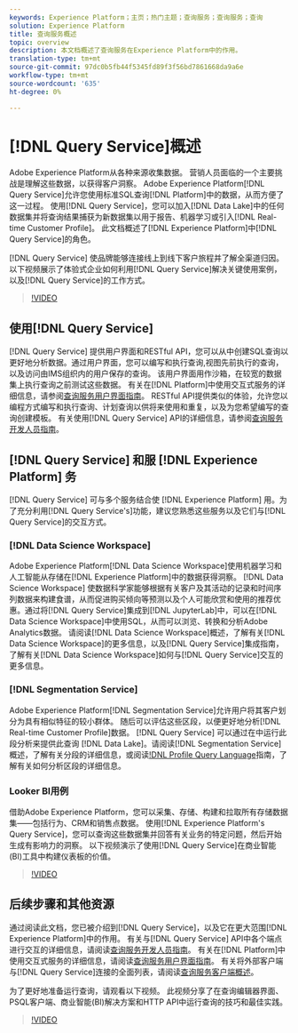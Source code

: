 ```yaml
---
keywords: Experience Platform；主页；热门主题；查询服务；查询服务；查询
solution: Experience Platform
title: 查询服务概述
topic: overview
description: 本文档概述了查询服务在Experience Platform中的作用。
translation-type: tm+mt
source-git-commit: 97dc0b5fb44f5345fd89f3f56bd7861668da9a6e
workflow-type: tm+mt
source-wordcount: '635'
ht-degree: 0%

---
```



# [!DNL Query Service]概述

Adobe Experience Platform从各种来源收集数据。 营销人员面临的一个主要挑战是理解这些数据，以获得客户洞察。 Adobe Experience Platform[!DNL Query Service]允许您使用标准SQL查询[!DNL Platform]中的数据，从而方便了这一过程。 使用[!DNL Query Service]，您可以加入[!DNL Data Lake]中的任何数据集并将查询结果捕获为新数据集以用于报告、机器学习或引入[!DNL Real-time Customer Profile]。 此文档概述了[!DNL Experience Platform]中[!DNL Query Service]的角色。

[!DNL Query Service] 使品牌能够连接线上到线下客户旅程并了解全渠道归因。以下视频展示了体验式企业如何利用[!DNL Query Service]解决关键使用案例，以及[!DNL Query Service]的工作方式。

>[!VIDEO](https://video.tv.adobe.com/v/29795?quality=12&learn=on)

## 使用[!DNL Query Service]

[!DNL Query Service] 提供用户界面和RESTful API，您可以从中创建SQL查询以更好地分析数据。通过用户界面，您可以编写和执行查询,视图先前执行的查询，以及访问由IMS组织内的用户保存的查询。 该用户界面用作沙箱，在较宽的数据集上执行查询之前测试这些数据。 有关在[!DNL Platform]中使用交互式服务的详细信息，请参阅[查询服务用户界面指南](ui/overview.md)。 RESTful API提供类似的体验，允许您以编程方式编写和执行查询、计划查询以供将来使用和重复，以及为您希望编写的查询创建模板。 有关使用[!DNL Query Service] API的详细信息，请参阅[查询服务开发人员指南](api/getting-started.md)。

## [!DNL Query Service] 和服 [!DNL Experience Platform] 务

[!DNL Query Service] 可与多个服务结合使 [!DNL Experience Platform] 用。为了充分利用[!DNL Query Service's]功能，建议您熟悉这些服务以及它们与[!DNL Query Service]的交互方式。

### [!DNL Data Science Workspace]

Adobe Experience Platform[!DNL Data Science Workspace]使用机器学习和人工智能从存储在[!DNL Experience Platform]中的数据获得洞察。 [!DNL Data Science Workspace] 使数据科学家能够根据有关客户及其活动的记录和时间序列数据来构建食谱，从而促进购买倾向等预测以及个人可能欣赏和使用的推荐优惠。通过将[!DNL Query Service]集成到[!DNL JupyterLab]中，可以在[!DNL Data Science Workspace]中使用SQL，从而可以浏览、转换和分析Adobe Analytics数据。 请阅读[!DNL Data Science Workspace]概述，了解有关[!DNL Data Science Workspace]的更多信息，以及[!DNL Query Service]集成指南，了解有关[!DNL Data Science Workspace]如何与[!DNL Query Service]交互的更多信息。

### [!DNL Segmentation Service]

Adobe Experience Platform[!DNL Segmentation Service]允许用户将其客户划分为具有相似特征的较小群体。 随后可以评估这些区段，以便更好地分析[!DNL Real-time Customer Profile]数据。 [!DNL Query Service] 可以通过在中运行此段分析来提供此查询 [!DNL Data Lake]。请阅读[!DNL Segmentation Service]概述，了解有关分段的详细信息，或阅读[!DNL Profile Query Language](PQL)指南，了解有关如何分析区段的详细信息。

### Looker BI用例

借助Adobe Experience Platform，您可以采集、存储、构建和拉取所有存储数据集——包括行为、CRM和销售点数据。 使用[!DNL Experience Platform's Query Service]，您可以查询这些数据集并回答有关业务的特定问题，然后开始生成有影响力的洞察。 以下视频演示了使用[!DNL Query Service]在商业智能(BI)工具中构建仪表板的价值。

>[!VIDEO](https://video.tv.adobe.com/v/28981?quality=12&learn=on)

## 后续步骤和其他资源

通过阅读此文档，您已被介绍到[!DNL Query Service]，以及它在更大范围[!DNL Experience Platform]中的作用。 有关与[!DNL Query Service] API中各个端点进行交互的详细信息，请阅读[查询服务开发人员指南](api/getting-started.md)。 有关在[!DNL Platform]中使用交互式服务的详细信息，请阅读[查询服务用户界面指南](ui/overview.md)。 有关将外部客户端与[!DNL Query Service]连接的全面列表，请阅读[查询服务客户端概述](clients/overview.md)。

为了更好地准备运行查询，请观看以下视频。 此视频分享了在查询编辑器界面、PSQL客户端、商业智能(BI)解决方案和HTTP API中运行查询的技巧和最佳实践。

>[!VIDEO](https://video.tv.adobe.com/v/29811?quality=12&learn=on)
